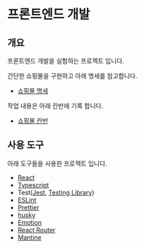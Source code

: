 # 프론트엔드 개발

## 개요
프론트엔드 개발을 실험하는 프로젝트 입니다.

간단한 쇼핑몰을 구현하고 아래 명세를 참고합니다.
  - [쇼핑몰 명세](https://docs.google.com/presentation/d/16vdPB7ACHmY8jmFKQP5jLajT8XakD37dZUzITi1Uz_o/edit?usp=sharing)

작업 내용은 아래 칸반에 기록 합니다.
  - [쇼핑몰 칸반](https://trello.com/b/Qs0LNi9p)



## 사용 도구
아래 도구들을 사용한 프로젝트 입니다.
- [React](https://reactjs.org/)
- [Typescript](https://www.typescriptlang.org/)
- Test([Jest](https://jestjs.io/), [Testing Library](https://testing-library.com/docs/react-testing-library/intro/))
- [ESLint](https://eslint.org/)
- [Prettier](https://prettier.io/)
- [husky](https://typicode.github.io/husky/#/)
- [Emotion](https://emotion.sh/docs/introduction)
- [React Router](https://reactrouter.com/docs/en/v6)
- [Mantine](https://mantine.dev/)